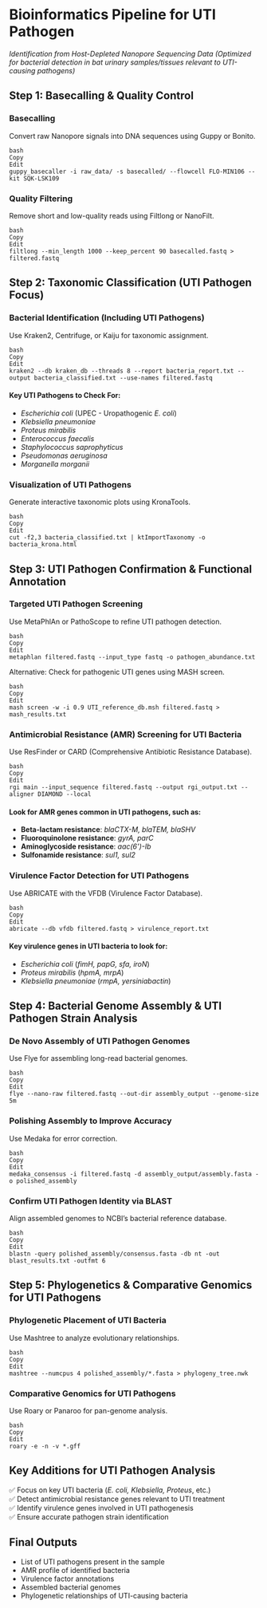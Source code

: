 # Bioinformatics Pipeline for UTI Pathogen 
*Identification from Host-Depleted Nanopore Sequencing Data (Optimized for bacterial detection in bat urinary samples/tissues relevant to UTI-causing pathogens)*

## Step 1: Basecalling & Quality Control
### Basecalling
Convert raw Nanopore signals into DNA sequences using Guppy or Bonito.

```console
bash
Copy
Edit
guppy_basecaller -i raw_data/ -s basecalled/ --flowcell FLO-MIN106 --kit SQK-LSK109

```

### Quality Filtering

Remove short and low-quality reads using Filtlong or NanoFilt.

```console
bash
Copy
Edit
filtlong --min_length 1000 --keep_percent 90 basecalled.fastq > filtered.fastq
```

## Step 2: Taxonomic Classification (UTI Pathogen Focus)

### Bacterial Identification (Including UTI Pathogens)

Use Kraken2, Centrifuge, or Kaiju for taxonomic assignment.

```console
bash
Copy
Edit
kraken2 --db kraken_db --threads 8 --report bacteria_report.txt --output bacteria_classified.txt --use-names filtered.fastq
```

#### Key UTI Pathogens to Check For:
- *Escherichia coli* (UPEC - Uropathogenic *E. coli*)
- *Klebsiella pneumoniae*
- *Proteus mirabilis*
- *Enterococcus faecalis*
- *Staphylococcus saprophyticus*
- *Pseudomonas aeruginosa*
- *Morganella morganii*

### Visualization of UTI Pathogens

Generate interactive taxonomic plots using KronaTools.

```console
bash
Copy
Edit
cut -f2,3 bacteria_classified.txt | ktImportTaxonomy -o bacteria_krona.html
```

## Step 3: UTI Pathogen Confirmation & Functional Annotation

### Targeted UTI Pathogen Screening

Use MetaPhlAn or PathoScope to refine UTI pathogen detection.

```console
bash
Copy
Edit
metaphlan filtered.fastq --input_type fastq -o pathogen_abundance.txt
```

Alternative: Check for pathogenic UTI genes using MASH screen.

```console
bash
Copy
Edit
mash screen -w -i 0.9 UTI_reference_db.msh filtered.fastq > mash_results.txt
```

### Antimicrobial Resistance (AMR) Screening for UTI Bacteria

Use ResFinder or CARD (Comprehensive Antibiotic Resistance Database).

```console
bash
Copy
Edit
rgi main --input_sequence filtered.fastq --output rgi_output.txt --aligner DIAMOND --local
```

#### Look for AMR genes common in UTI pathogens, such as:
- **Beta-lactam resistance**: *blaCTX-M, blaTEM, blaSHV*
- **Fluoroquinolone resistance**: *gyrA, parC*
- **Aminoglycoside resistance**: *aac(6')-Ib*
- **Sulfonamide resistance**: *sul1, sul2*

### Virulence Factor Detection for UTI Pathogens

Use ABRICATE with the VFDB (Virulence Factor Database).

```console
bash
Copy
Edit
abricate --db vfdb filtered.fastq > virulence_report.txt
```

#### Key virulence genes in UTI bacteria to look for:
- *Escherichia coli* (*fimH, papG, sfa, iroN*)
- *Proteus mirabilis* (*hpmA, mrpA*)
- *Klebsiella pneumoniae* (*rmpA, yersiniabactin*)

## Step 4: Bacterial Genome Assembly & UTI Pathogen Strain Analysis

### De Novo Assembly of UTI Pathogen Genomes

Use Flye for assembling long-read bacterial genomes.

```console
bash
Copy
Edit
flye --nano-raw filtered.fastq --out-dir assembly_output --genome-size 5m
```

### Polishing Assembly to Improve Accuracy

Use Medaka for error correction.

```console
bash
Copy
Edit
medaka_consensus -i filtered.fastq -d assembly_output/assembly.fasta -o polished_assembly
```

### Confirm UTI Pathogen Identity via BLAST

Align assembled genomes to NCBI’s bacterial reference database.

```console
bash
Copy
Edit
blastn -query polished_assembly/consensus.fasta -db nt -out blast_results.txt -outfmt 6
```

## Step 5: Phylogenetics & Comparative Genomics for UTI Pathogens

### Phylogenetic Placement of UTI Bacteria

Use Mashtree to analyze evolutionary relationships.

```console
bash
Copy
Edit
mashtree --numcpus 4 polished_assembly/*.fasta > phylogeny_tree.nwk
```

### Comparative Genomics for UTI Pathogens

Use Roary or Panaroo for pan-genome analysis.

```console
bash
Copy
Edit
roary -e -n -v *.gff
```

## Key Additions for UTI Pathogen Analysis
✅ Focus on key UTI bacteria (*E. coli, Klebsiella, Proteus*, etc.)  
✅ Detect antimicrobial resistance genes relevant to UTI treatment  
✅ Identify virulence genes involved in UTI pathogenesis  
✅ Ensure accurate pathogen strain identification  

## Final Outputs
- List of UTI pathogens present in the sample  
- AMR profile of identified bacteria  
- Virulence factor annotations  
- Assembled bacterial genomes  
- Phylogenetic relationships of UTI-causing bacteria  
